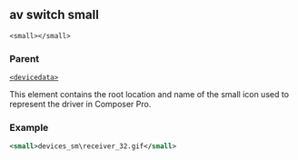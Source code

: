 ## av switch small

`<small></small>`


### Parent

[`<devicedata>`][1]


This element contains the root location and name of the small icon used to represent the driver in Composer Pro.


### Example

```xml
<small>devices_sm\receiver_32.gif</small>
```



[1]:	https://snap-one.github.io/docs-driverworks-xml/#devicedata